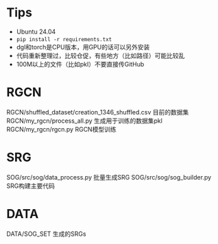 # Tips
- Ubuntu 24.04
- ```pip install -r requirements.txt ```
- dgl和torch是CPU版本，用GPU的话可以另外安装
- 代码重新整理过，比较仓促，有些地方（比如路径）可能比较乱
- 100M以上的文件（比如pkl）不要直接传GitHub
# RGCN
RGCN/shuffled_dataset/creation_1346_shuffled.csv 目前的数据集
RGCN/my_rgcn/process_all.py 生成用于训练的数据集pkl
RGCN/my_rgcn/rgcn.py RGCN模型训练
# SRG
SOG/src/sog/data_process.py 批量生成SRG
SOG/src/sog/sog_builder.py SRG构建主要代码
# DATA
DATA/SOG_SET 生成的SRGs
